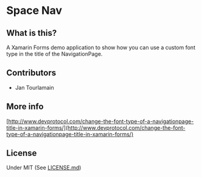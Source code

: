 # Space Nav


## What is this?
A Xamarin Forms demo application to show how you can use a custom font type in the title of the NavigationPage.

## Contributors

- Jan Tourlamain

## More info
[http://www.devprotocol.com/change-the-font-type-of-a-navigationpage-title-in-xamarin-forms/](http://www.devprotocol.com/change-the-font-type-of-a-navigationpage-title-in-xamarin-forms/)

## License
Under MIT (See [LICENSE.md](LICENSE.md))